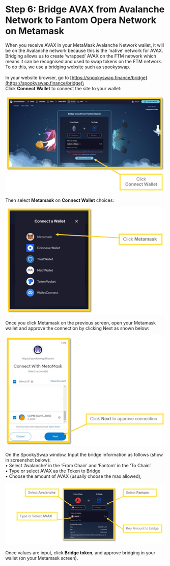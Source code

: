 # Step 6: Bridge AVAX from Avalanche Network to Fantom Opera  Network on Metamask

When you receive AVAX in your MetaMask Avalanche Network wallet, it will be on the Avalanche network because this is the ‘native’ network for AVAX. Bridging allows us to create ‘wrapped’ AVAX on the FTM network which means it can be recognised and used to swap tokens on the FTM network. To do this, we use a bridging website such as spookyswap.\
\
In your website browser, go to [https://spookyswap.finance/bridge](https://spookyswap.finance/bridge)\
\
Click **Connect Wallet** to connect the site to your wallet:

![](<../../.gitbook/assets/image (4).png>)

Then select **Metamask** on **Connect Wallet** choices:

![](<../../.gitbook/assets/image (31) (1).png>)

Once you click Metamask on the previous screen, open your Metamask wallet and approve the connection by clicking Next as shown below:

![](<../../.gitbook/assets/image (17) (1).png>)

On the SpookySwap window, Input the bridge information as follows (show in screenshot below):\
&#x20;      • Select ‘Avalanche’ in the ‘From Chain’ and ‘Fantom’ in the ‘To Chain’. \
&#x20;      • Type or select AVAX as the Token to Bridge \
&#x20;      • Choose the amount of AVAX (usually choose the max allowed),

![](<../../.gitbook/assets/image (39) (1) (1).png>)

Once values are input, click **Bridge token**, and approve bridging in your wallet (on your Metamask screen).
